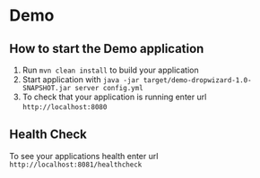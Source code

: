 # Demo

How to start the Demo application
---

1. Run `mvn clean install` to build your application
1. Start application with `java -jar target/demo-dropwizard-1.0-SNAPSHOT.jar server config.yml`
1. To check that your application is running enter url `http://localhost:8080`

Health Check
---

To see your applications health enter url `http://localhost:8081/healthcheck`
